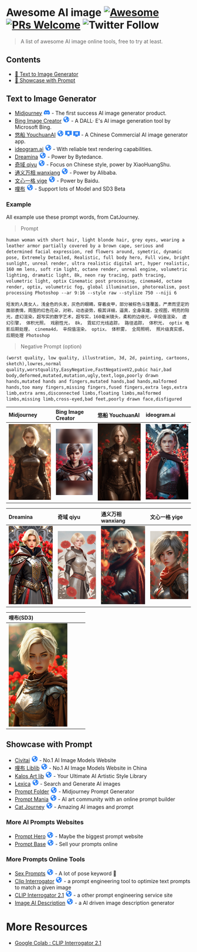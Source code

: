 # Awesome AI image  [![Awesome](https://awesome.re/badge.svg)](https://awesome.re) [![PRs Welcome](https://img.shields.io/badge/PRs-welcome-brightgreen.svg?style=flat-square)](https://makeapullrequest.com) ![Twitter Follow](https://img.shields.io/twitter/follow/linchangyu?label=Follow%20%40linchangyu&style=social)


> A list of awesome AI image online tools, free to try at least.

## Contents

- [🤖 Text to Image Generator](#text-to-image-generator)
- [🎨 Showcase with Prompt](#showcase-with-prompt)

## Text to Image Generator

- [Midjourney](https://www.midjourney.com/app/) <img width="18" src="https://github.com/CheneyLin/awesome-ai-image/raw/main/images/discord.svg" alt="discord bot" style="fill:#2f84f7;"/> -  The first success AI image generator product.
- [Bing Image Creator](https://cn.bing.com/images/create) <img width="18" src="https://github.com/CheneyLin/awesome-ai-image/raw/main/images/website.svg" alt="discord bot"/> -  A DALL· E's AI image generation tool by Microsoft Bing.
- [悠船 YouchuanAI](https://www.youchuanai.com/) <img width="18" src="https://github.com/CheneyLin/awesome-ai-image/raw/main/images/website.svg" alt="website"/> <img width="18" src="https://github.com/CheneyLin/awesome-ai-image/raw/main/images/mac.svg" alt="Mac App"/> <img width="18" src="https://github.com/CheneyLin/awesome-ai-image/raw/main/images/windows.svg" alt="Widnows App"/>  - A Chinese Commercial AI image generator app.
- [ideogram.ai](https://ideogram.ai/) <img width="18" src="https://github.com/CheneyLin/awesome-ai-image/raw/main/images/website.svg" alt="website"/>   - With reliable text rendering capabilities.
- [Dreamina](https://dreamina.jianying.com/) <img width="18" src="https://github.com/CheneyLin/awesome-ai-image/raw/main/images/website.svg" alt="website"/>   - Power by Bytedance.
- [奇域 qiyu](https://www.qiyuai.net/) <img width="18" src="https://github.com/CheneyLin/awesome-ai-image/raw/main/images/website.svg" alt="website"/>   - Focus on Chinese style, power by XiaoHuangShu.
- [通义万相 wanxiang](https://tongyi.aliyun.com/wanxiang/) <img width="18" src="https://github.com/CheneyLin/awesome-ai-image/raw/main/images/website.svg" alt="website"/>   - Power by Alibaba.
- [文心一格 yige](https://yige.baidu.com/) <img width="18" src="https://github.com/CheneyLin/awesome-ai-image/raw/main/images/website.svg" alt="website"/>   - Power by Baidu.
- [哩布](https://www.liblib.art/lib3) <img width="18" src="https://github.com/CheneyLin/awesome-ai-image/raw/main/images/website.svg" alt="website"/>   - Support lots of Model and SD3 Beta

### Example

All example use these prompt words, from CatJourney.

> Prompt

```
human woman with short hair, light blonde hair, grey eyes, wearing a leather armor partially covered by a brown cape, serious and determined facial expression, red flowers around, symetric, dynamic pose, Extremely Detailed, Realistic, full body hero, Full view, bright sunlight, unreal render, ultra realistic digital art, hyper realistic, 160 mm lens, soft rim light, octane render, unreal engine, volumetric lighting, dramatic light, 8k, neon ray tracing, path tracing, volumetric light, optix Cinematic post processing, cinema4d, octane render, optix, volumetric fog, global illumination, photorealism, post processing Photoshop --ar 9:16 --style raw --stylize 750 --niji 6
```
```
短发的人类女人，浅金色的头发，灰色的眼睛，穿着皮甲，部分被棕色斗篷覆盖，严肃而坚定的面部表情，周围的红色花朵，对称，动态姿势，极其详细，逼真，全身英雄，全视图，明亮的阳光，虚幻渲染，超写实的数字艺术，超写实，160毫米镜头，柔和的边缘光，辛烷值渲染， 虚幻引擎， 体积光照， 戏剧性光， 8k， 霓虹灯光线追踪， 路径追踪， 体积光， optix 电影后期处理， cinema4d， 辛烷值渲染， optix， 体积雾， 全局照明， 照片级真实感， 后期处理 Photoshop
```
> Negative Prompt (option)

```
(worst quality, low quality, illustration, 3d, 2d, painting, cartoons, sketch),lowres,normal quality,worstquality,EasyNegative,FastNegativeV2,pubic hair,bad body,deformed,mutated,mutation,ugly,text,logo,poorly drawn hands,mutated hands and fingers,mutated hands,bad hands,malformed hands,too many fingers,missing fingers,fused fingers,extra legs,extra limb,extra arms,disconnected limbs,floating limbs,malformed limbs,missing limb,cross-eyed,bad feet,poorly drawn face,disfigured
```

|Midjourney|Bing Image Creator|悠船 YouchuanAI|ideogram.ai|
|:---------------|:------------------------|:------------------------|:-----------------|
|<img src="showcase/midjourney.png" alt="generated by midjourney" width="160">|<img src="showcase/bingimagecreator.png"  alt="generated by Bing Image Creator" width="160">|<img src="showcase/youchuan.png"  alt="generated by YouchuanAI" width="160">|<img src="showcase/ideogram.png"  alt="generated by ideogram" width="160">|

|Dreamina|奇域 qiyu|通义万相 wanxiang|文心一格 yige|
|:---------------|:------------------------|:------------------------|:-----------------|
|<img src="showcase/dreamina.png" alt="generated by dreamina" width="160">|<img src=showcase/qiyu.png  alt="generated by qiyu" width="160">|<img src="showcase/wanxiang.png"  alt="generated by Alibaba TongYiWanXiang" width="160">|<img src="showcase/yige.png"  alt="generated by Baidu Yige" width="160">|

|哩布(SD3)| | | |
|:---------------|:------------------------|:------------------------|:-----------------|
|<img src="showcase/liblib.png" alt="generated by liblib.art" width="160">||||


## Showcase with Prompt

- [Civitai](https://civitai.com/images/) <img width="18" src="https://github.com/CheneyLin/awesome-ai-image/raw/main/images/website.svg" alt="website"/> - No.1 AI Image Models Website
- [哩布 Liblib](https://www.liblib.art/inspiration) <img width="18" src="https://github.com/CheneyLin/awesome-ai-image/raw/main/images/website.svg" alt="website"/> - No.1 AI Image Models Website in China
- [Kalos Art lib](https://lib.kalos.art/) <img width="18" src="https://github.com/CheneyLin/awesome-ai-image/raw/main/images/website.svg" alt="website"/> - Your Ultimate AI Artistic Style Library
- [Lexica](https://lexica.art/) <img width="18" src="https://github.com/CheneyLin/awesome-ai-image/raw/main/images/website.svg" alt="website"/> - Search and Generate AI images
- [Prompt Folder](https://promptfolder.com/midjourney-prompt-helper/) <img width="18" src="https://github.com/CheneyLin/awesome-ai-image/raw/main/images/website.svg" alt="website"/> - Midjourney Prompt Generator
- [Prompt Mania](https://promptomania.com/) <img width="18" src="https://github.com/CheneyLin/awesome-ai-image/raw/main/images/website.svg" alt="website"/> - AI art community with an online prompt builder
- [Cat Journey](https://catjourney.life/) <img width="18" src="https://github.com/CheneyLin/awesome-ai-image/raw/main/images/website.svg" alt="website"/> - Amazing AI images and prompt

### More AI Prompts Websites

- [Prompt Hero](https://prompthero.com/) <img width="18" src="https://github.com/CheneyLin/awesome-ai-image/raw/main/images/website.svg" alt="website"/> - Maybe the biggest prompt website
- [Prompt Base](https://promptbase.com/) <img width="18" src="https://github.com/CheneyLin/awesome-ai-image/raw/main/images/website.svg" alt="website"/> - Sell your prompts online

### More Prompts Online Tools

- [Sex Prompts](https://betterwaifu.com/novelai-sex-prompts/) <img width="18" src="https://github.com/CheneyLin/awesome-ai-image/raw/main/images/website.svg" alt="website"/> - A lot of pose keyword 🔞
- [Clip Interrogator](https://replicate.com/pharmapsychotic/clip-interrogator) <img width="18" src="https://github.com/CheneyLin/awesome-ai-image/raw/main/images/website.svg" alt="website"/> - a prompt engineering tool to optimize text prompts to match a given image
- [CLIP Interrogator 2.1](https://www.anysue.com/interrogator.html) <img width="18" src="https://github.com/CheneyLin/awesome-ai-image/raw/main/images/website.svg" alt="website"/> - a other prompt engineering service site
- [Image AI Description](https://imagedescriptiongenerator.xyz/) <img width="18" src="https://github.com/CheneyLin/awesome-ai-image/raw/main/images/website.svg" alt="website"/> - a AI driven image description generator

# More Resources
- [Google Colab : CLIP Interrogator 2.1](https://colab.research.google.com/github/pharmapsychotic/clip-interrogator/blob/main/clip_interrogator.ipynb)
